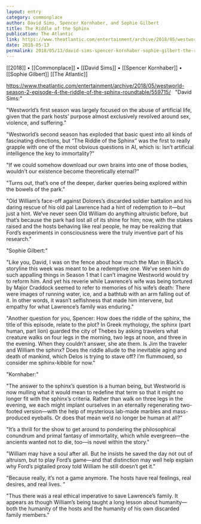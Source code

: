 ```yaml
---
layout: entry
category: commonplace
author: David Sims, Spencer Kornhaber, and Sophie Gilbert
title: The Riddle of the Sphinx
publication: The Atlantic
link: https://www.theatlantic.com/entertainment/archive/2018/05/westworld-season-2-episode-4-the-riddle-of-the-sphinx-roundtable/559715/
date: 2018-05-13
permalink: 2018/05/13/david-sims-spencer-kornhaber-sophie-gilbert-the-riddle-of-the-sphinx
---
```


[[2018]] • [[Commonplace]] • [[David Sims]] • [[Spencer Kornhaber]] • [[Sophie Gilbert]] [[The Atlantic]]

https://www.theatlantic.com/entertainment/archive/2018/05/westworld-season-2-episode-4-the-riddle-of-the-sphinx-roundtable/559715/
 
"David Sims:"

"Westworld’s first season was largely focused on the abuse of artificial life, given that the park hosts’ purpose almost exclusively revolved around sex, violence, and suffering."

"Westworld’s second season has exploded that basic quest into all kinds of fascinating directions, but “The Riddle of the Sphinx” was the first to really grapple with one of the most obvious questions in AI, which is: Isn’t artificial intelligence the key to immortality?"

"If we could somehow download our own brains into one of those bodies, wouldn’t our existence become theoretically eternal?"

"Turns out, that’s one of the deeper, darker queries being explored within the bowels of the park."

"Old William’s face-off against Dolores’s discarded soldier battalion and his daring rescue of his old pal Lawrence had a hint of redemption to it—but just a hint. We’ve never seen Old William do anything altruistic before, but that’s because the park had lost all of its shine for him; now, with the stakes raised and the hosts behaving like real people, he may be realizing that Ford’s experiments in consciousness were the truly inventive part of his research."


"Sophie Gilbert:"

"Like you, David, I was on the fence about how much the Man in Black’s storyline this week was meant to be a redemptive one. We’ve seen him do such appalling things in Season 1 that I can’t imagine Westworld would try to reform him. And yet his reverie while Lawrence’s wife was being tortured by Major Craddock seemed to refer to memories of his wife’s death: There were images of running water, ice, and a bathtub with an arm falling out of it. In other words, it wasn’t selfishness that made him intervene, but empathy for what Lawrence’s family was enduring."

"Another question for you, Spencer: How does the riddle of the sphinx, the title of this episode, relate to the plot? In Greek mythology, the sphinx (part human, part lion) guarded the city of Thebes by asking travelers what creature walks on four legs in the morning, two legs at noon, and three in the evening. When they couldn’t answer, she ate them. Is Jim the traveler and William the sphinx? Does the riddle allude to the inevitable aging and death of mankind, which Delos is trying to stave off? I’m flummoxed, so consider me sphinx-kibble for now."


"Kornhaber:"

"The answer to the sphinx’s question is a human being, but Westworld is now mulling what it would mean to redefine that term so that it might no longer fit with the sphinx’s criteria. Rather than walk on three legs in the evening, we each might implant ourselves in an eternally regenerating two-footed version—with the help of mysterious lab-made marbles and mass-produced eyeballs. Or does that mean we’d no longer be human at all?"

"It’s a thrill for the show to get around to pondering the philosophical conundrum and primal fantasy of immortality, which while evergreen—the ancients wanted not to die, too—is novel within the story."

"William may have a soul after all. But he insists he saved the day not out of altruism, but to play Ford’s game—and that distinction may well help explain why Ford’s pigtailed proxy told William he still doesn’t get it."

"Because really, it’s not a game anymore. The hosts have real feelings, real desires, and real lives. "

"Thus there was a real ethical imperative to save Lawrence’s family. It appears as though William’s being taught a long lesson about humanity—both the humanity of the hosts and the humanity of his own discarded family members."




